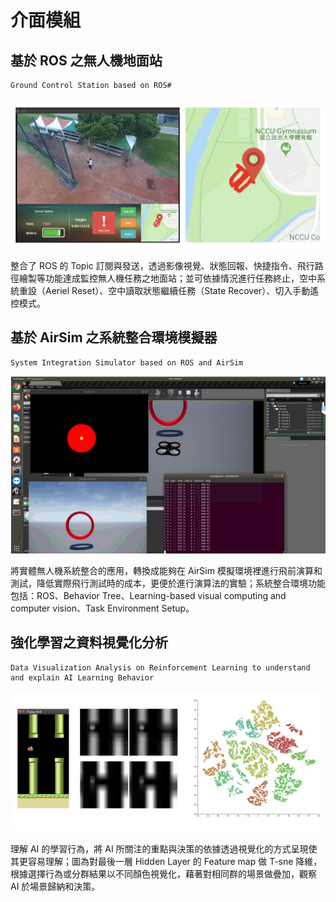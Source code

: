 # 介面模組

## 基於 ROS 之無人機地面站

```
Ground Control Station based on ROS#
```

![運動模組](/assets/images/interface.png)

整合了 ROS 的 Topic 訂閱與發送，透過影像視覺、狀態回報、快捷指令、飛行路徑繪製等功能達成監控無人機任務之地面站；並可依據情況進行任務終止，空中系統重設（Aeriel Reset）、空中讀取狀態繼續任務（State Recover）、切入手動遙控模式。

## 基於 AirSim 之系統整合環境模擬器

```
System Integration Simulator based on ROS and AirSim
```

![AirSim](/assets/images/airsim.png)

將實體無人機系統整合的應用，轉換成能夠在 AirSim 模擬環境裡進行飛前演算和測試，降低實際飛行測試時的成本，更便於進行演算法的實驗；系統整合環境功能包括：ROS、Behavior Tree、Learning-based visual computing and computer vision、Task Environment Setup。

## 強化學習之資料視覺化分析

```
Data Visualization Analysis on Reinforcement Learning to understand and explain AI Learning Behavior
```

![強化學習之資料視覺化分析](/assets/images/dpdv.png)

理解 AI 的學習行為，將 AI 所關注的重點與決策的依據透過視覺化的方式呈現使其更容易理解；圖為對最後一層 Hidden Layer 的 Feature map 做 T-sne 降維，根據選擇行為或分群結果以不同顏色視覺化，藉著對相同群的場景做疊加，觀察 AI 於場景歸納和決策。
